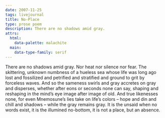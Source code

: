 ```yaml
---
date: 2007-11-25
tags: livejournal
title: No-Place
type: prose poem
description: There are no shadows amid gray.
attrs:
  html:
    data-palette: malachite
  main:
    data-type-family: serif
---
```

There are no shadows amid gray. Nor heat nor silence nor fear. The skittering, unknown numbness of a hueless sea whose life was long ago lost and fossilized and petrified and stratified and ground to grit by forceless waves. And so the sameness swirls and gray accretes on gray and disperses, whether after eons or seconds none can say, shaping and reshaping in the mind&rsquo;s eye image after image of old. And true likenesses none, for even Mnemosune&rsquo;s lies take on life&rsquo;s colors &ndash; hope and din and chill and shadows &ndash; while the gray remains gray. It is the unsaid when no words exist, it is the illumined no-bottom, it is not a place, but an absence.
